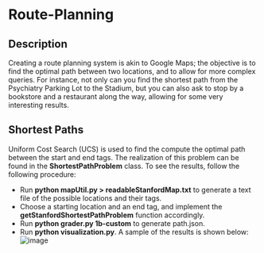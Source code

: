 # Route-Planning
## Description
Creating a route planning system is akin to Google Maps; the objective is to find the optimal path between two locations, and to allow for more complex queries. For instance, not only can you find the shortest path from the Psychiatry Parking Lot to the Stadium, but you can also ask to stop by a bookstore and a restaurant along the way, allowing for some very interesting results. 

## Shortest Paths
Uniform Cost Search (UCS) is used to find the compute the optimal path between the start and end tags. The realization of this problem can be found in the **ShortestPathProblem** class. To see the results, follow the following procedure:
- Run **python mapUtil.py > readableStanfordMap.txt** to generate a text file of the possible locations and their tags.
- Choose a starting location and an end tag, and implement the **getStanfordShortestPathProblem** function accordingly.
- Run **python grader.py 1b-custom** to generate path.json.
- Run **python visualization.py**.
A sample of the results is shown below:
![image](https://github.com/AhmedAbdelaal2001/Route-Planning/assets/101427765/289f7cbb-9b8e-4fd3-ab42-c45c35858ed8)

